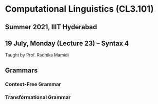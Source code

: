 # Computational Linguistics (CL3.101)
## Summer 2021, IIIT Hyderabad
## 19 July, Monday (Lecture 23) – Syntax 4

Taught by Prof. Radhika Mamidi

## Grammars
### Context-Free Grammar
### Transformational Grammar
